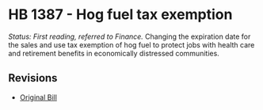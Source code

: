 # HB 1387 - Hog fuel tax exemption
*Status: First reading, referred to Finance.*
Changing the expiration date for the sales and use tax exemption of hog fuel to protect jobs with health care and retirement benefits in economically distressed communities.

## Revisions
* [Original Bill](1/)